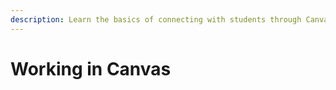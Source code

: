 ```yaml
---
description: Learn the basics of connecting with students through Canvas.
---
```


# Working in Canvas



